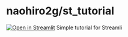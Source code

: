 # naohiro2g/st_tutorial

[![Open in Streamlit](https://static.streamlit.io/badges/streamlit_badge_black_white.svg)](https://share.streamlit.io/naohiro2g/st_tutorial/main/cover.py)
Simple tutorial for Streamli
